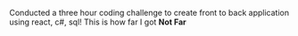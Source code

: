 Conducted a three hour coding challenge to create front to back application using react, c#, sql!
This is how far I got <b>Not Far </b>

